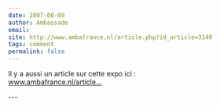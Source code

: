 ```yaml
---
date: 2007-08-09
author: Ambassade
email: 
site: http://www.ambafrance.nl/article.php?id_article=3149
tags: comment
permalink: false
---
```


<p>Il y a aussi un article sur cette expo ici :<br />
<a href="http://www.ambafrance.nl/article.php?id_article=3149" title="http://www.ambafrance.nl/article.php?id_article=3149" rel="nofollow">www.ambafrance.nl/article...</a></p>
---